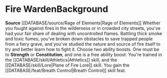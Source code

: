﻿---
ability:
- Strength
- Constitution
ability_boost:
- Strength
- Constitution
feat: '[[DATABASE/feat/Breath Control|Breath Control]]'
id: '380'
name: Fire Warden
prerequisite: null
rarity: Common
rus_type_level: null
skill:
- '[[DATABASE/skill/Athletics|Athletics]]'
- Plane of Fire [[DATABASE/skill/Lore|Lore]]
source: '[[DATABASE/source/Rage of Elements|Rage of Elements]]'
subcategory: general
trait: null
type: Background

---
# Fire Warden<span class="item-type">Background</span>

**Source** [[DATABASE/source/Rage of Elements|Rage of Elements]]
Whether you fought against fires in the wilderness or in crowded city streets, you've had your fair share of dealing with uncontrolled flames. Battling thick smoke and toxic fumes, you've broken down obstacles to save trapped people from a fiery grave, and you've studied the nature and source of fire itself to try and better learn how to fight it.
Choose two ability boosts. One must be to **Strength** or **Constitution**, and one is a free ability boost.
You're trained in the [[DATABASE/skill/Athletics|Athletics]] skill, and the [[DATABASE/skill/Lore|Plane of Fire Lore]] skill. You gain the [[DATABASE/feat/Breath Control|Breath Control]] skill feat.
